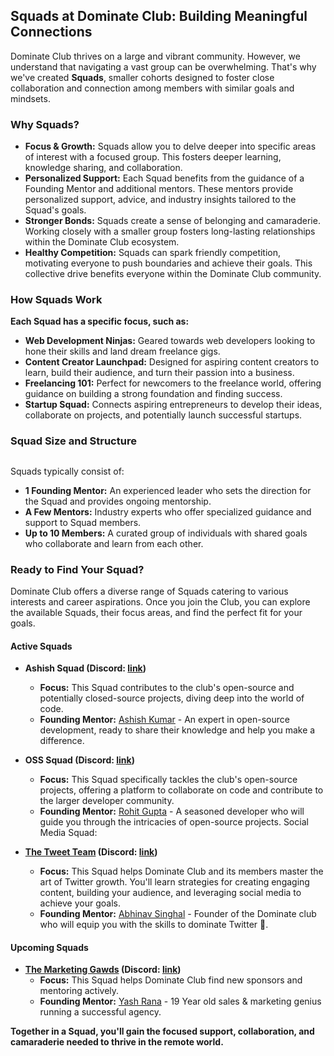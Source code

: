 ## Squads at Dominate Club: Building Meaningful Connections

Dominate Club thrives on a large and vibrant community. However, we understand that navigating a vast group can be overwhelming. That's why we've created **Squads**, smaller cohorts designed to foster close collaboration and connection among members with similar goals and mindsets.

### Why Squads?

- **Focus & Growth:** Squads allow you to delve deeper into specific areas of interest with a focused group. This fosters deeper learning, knowledge sharing, and collaboration.
- **Personalized Support:** Each Squad benefits from the guidance of a Founding Mentor and additional mentors. These mentors provide personalized support, advice, and industry insights tailored to the Squad's goals.
- **Stronger Bonds:** Squads create a sense of belonging and camaraderie. Working closely with a smaller group fosters long-lasting relationships within the Dominate Club ecosystem.
- **Healthy Competition:** Squads can spark friendly competition, motivating everyone to push boundaries and achieve their goals. This collective drive benefits everyone within the Dominate Club community.


### How Squads Work

**Each Squad has a specific focus, such as:**

- **Web Development Ninjas:** Geared towards web developers looking to hone their skills and land dream freelance gigs.
- **Content Creator Launchpad:** Designed for aspiring content creators to learn, build their audience, and turn their passion into a business.
- **Freelancing 101:** Perfect for newcomers to the freelance world, offering guidance on building a strong foundation and finding success.
- **Startup Squad:** Connects aspiring entrepreneurs to develop their ideas, collaborate on projects, and potentially launch successful startups.

### Squad Size and Structure
##
Squads typically consist of:

- **1 Founding Mentor:** An experienced leader who sets the direction for the Squad and provides ongoing mentorship.
- **A Few Mentors:** Industry experts who offer specialized guidance and support to Squad members.
- **Up to 10 Members:** A curated group of individuals with shared goals who collaborate and learn from each other.


### Ready to Find Your Squad?

Dominate Club offers a diverse range of Squads catering to various interests and career aspirations.
Once you join the Club, you can explore the available Squads, their focus areas, and find the perfect fit for your goals.

#### Active Squads
 
* **Ashish Squad (Discord: [link](https://discord.gg/kb3mzzkd))**
  * **Focus:** This Squad contributes to the club's open-source and potentially closed-source projects, diving deep into the world of code.
  * **Founding Mentor:** [Ashish Kumar](https://x.com/codewithashish) - An expert in open-source development, ready to share their knowledge and help you make a difference.

* **OSS Squad (Discord: [link](https://discord.gg/WeabxAMm))**
  * **Focus:** This Squad specifically tackles the club's open-source projects, offering a platform to collaborate on code and contribute to the larger developer community.
  * **Founding Mentor:** [Rohit Gupta](https://x.com/whyrohitwhy) - A seasoned developer who will guide you through the intricacies of open-source projects.
Social Media Squad:

* **[The Tweet Team](./the-tweet-team.md) (Discord: [link](https://discord.gg/EGz7b8Hz))**
  * **Focus:** This Squad helps Dominate Club and its members master the art of Twitter growth. You'll learn strategies for creating engaging content, building your audience, and leveraging social media to achieve your goals.
  * **Founding Mentor:** [Abhinav Singhal](https://x.com/umunbeing) - Founder of the Dominate club who will equip you with the skills to dominate Twitter 🚀.

#### Upcoming Squads
* **[The Marketing Gawds](./marketing-gawds.md) (Discord: [link](https://discord.gg/EGz7b8Hz))**
  * **Focus:** This Squad helps Dominate Club find new sponsors and mentoring actively.
  * **Founding Mentor:** [Yash Rana](https://x.com/createsYash) - 19 Year old sales & marketing genius running a successful agency.
  
**Together in a Squad, you'll gain the focused support, collaboration, and camaraderie needed to thrive in the remote world.**
